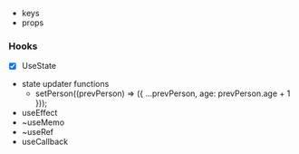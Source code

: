 - keys
- props

### Hooks

- [x] UseState
- state updater functions
  - setPerson((prevPerson) => ({ ...prevPerson, age: prevPerson.age + 1 }));
- useEffect
- ~useMemo
- ~useRef
- useCallback

